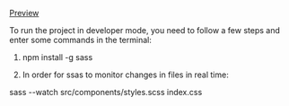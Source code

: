 [Preview](https://dimakobzar7.github.io/mBox/)

To run the project in developer mode, you need to follow a few steps and enter some commands in the terminal:

1. npm install -g sass

2. In order for ssas to monitor changes in files in real time:

sass --watch src/components/styles.scss index.css
